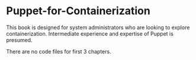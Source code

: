 # Puppet-for-Containerization

This book is designed for system administrators who are looking to explore containerization. Intermediate experience and expertise of Puppet is presumed.

There are no code files for first 3 chapters.

